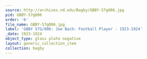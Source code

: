 ```yaml
---
source: http://archives.nd.edu/Bagby/GBBY-57g006.jpg
pid: GBBY-57g006
order: '6'
file_name: GBBY-57g006.jpg
label: 'GBBY 57G/006: Joe Bach: Football Player - 1923-1924'
_date: 1923-1924
object_type: glass plate negative
layout: generic_collection_item
collection: bagby
---
```

